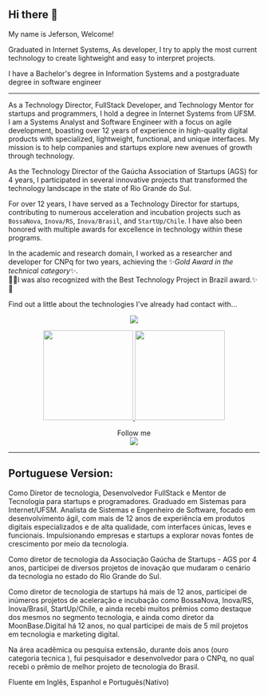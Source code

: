 ## Hi there 👋

My name is Jeferson, Welcome!

Graduated in Internet Systems, As developer, I try to apply the most current technology to create lightweight and easy to interpret projects.
<BR/>

I have a Bachelor's degree in Information Systems and a postgraduate degree in software engineer

<HR>
As a Technology Director, FullStack Developer, and Technology Mentor for startups and programmers, I hold a degree in Internet Systems from UFSM. I am a Systems Analyst and Software Engineer with a focus on agile development, boasting over 12 years of experience in high-quality digital products with specialized, lightweight, functional, and unique interfaces. My mission is to help companies and startups explore new avenues of growth through technology.<BR>


As the Technology Director of the Gaúcha Association of Startups (AGS) for 4 years, I participated in several innovative projects that transformed the technology landscape in the state of Rio Grande do Sul.

For over 12 years, I have served as a Technology Director for startups, contributing to numerous acceleration and incubation projects such as `BossaNova`, `Inova/RS`, `Inova/Brasil`, and `StartUp/Chile`. I have also been honored with multiple awards for excellence in technology within these programs. 

In the academic and research domain, I worked as a researcher and developer for CNPq for two years, 
achieving the ✨*Gold Award in the technical category*✨. <br/>
🥇✨I was also recognized with the Best Technology Project in Brazil award.✨🥇

Find out a little about the technologies I've already had contact with...

<p align="center">
  <a href="https://github.com/jefersoncunha">
    <img src="https://skillicons.dev/icons?i=laravel,php,git,github,html,css,sass,js,typescript,react,vue,nuxtjs,jquery,nodejs,mysql,postgres,mongodb,redis,npm,nginx,jenkins,docker,kubernetes,linux,ubuntu,aws,azure,gcp,heroku,babel,blender,gulp,java,cs,figma,postman,powershell,sentry,unreal,vscode,webpack,mac,apple" />
  </a>
</p>
<p align="center">
  <a href="https://github.com/jefersoncunha">
    <img height="180em" src="https://github-readme-stats.vercel.app/api?username=jefersoncunha&show_icons=true&theme=dracula&include_all_commits=true&count_private=true" />
    <img height="180em" src="https://github-readme-stats.vercel.app/api/top-langs/?username=jefersoncunha&layout=compact&langs_count=7&theme=dracula" />
  </a>
</p>
<p align="center">
  Follow me<br>
  <a href="https://www.instagram.com/jefersonlcunha">
  <img src="https://skillicons.dev/icons?i=instagram" />
  </a>
</p>

<hr>

## Portuguese Version:

Como Diretor de tecnologia,  Desenvolvedor FullStack e Mentor de Tecnologia para startups e programadores. Graduado em Sistemas para Internet/UFSM. Analista de Sistemas e Engenheiro de Software, focado em desenvolvimento ágil, com mais de 12 anos de experiência em produtos digitais especializados e de alta qualidade, com interfaces únicas, leves e funcionais. Impulsionando empresas e startups a explorar novas fontes de crescimento por meio da tecnologia.

Como diretor de tecnologia da Associação Gaúcha de Startups - AGS  por 4 anos, participei de diversos projetos de inovação que mudaram o cenário da tecnologia no estado do Rio Grande do Sul. 

Como diretor de tecnologia de startups há mais de 12 anos, participei de inúmeros projetos de aceleração e incubação como BossaNova, Inova/RS, Inova/Brasil, StartUp/Chile, e ainda recebi muitos prêmios como destaque dos mesmos no segmento tecnologia, e ainda como diretor da MoonBase.Digital há 12 anos, no qual participei de mais de 5 mil projetos em tecnologia e marketing digital.

Na área acadêmica ou pesquisa extensão, durante dois anos (ouro categoria tecnica ), fui pesquisador e desenvolvedor para o CNPq, no qual recebi o prêmio de melhor projeto de tecnologia do Brasil.

Fluente em Inglês, Espanhol e Português(Nativo)

<!--
**jefersoncunha/jefersoncunha** is a ✨ _special_ ✨ repository because its `README.md` (this file) appears on your GitHub profile.


Here are some ideas to get you started:

- 🔭 I’m currently working on ...
- 🌱 I’m currently learning ...
- 👯 I’m looking to collaborate on ...
- 🤔 I’m looking for help with ...
- 💬 Ask me about ...
- 📫 How to reach me: ...
- 😄 Pronouns: ...
- ⚡ Fun fact: ...
-->
